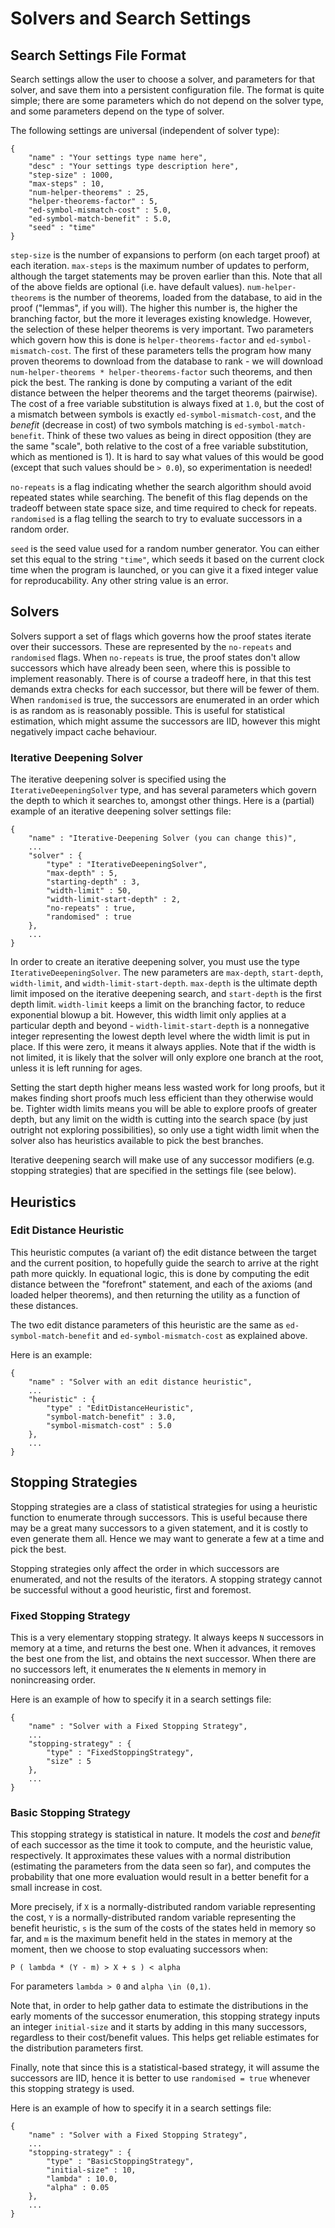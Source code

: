 # Solvers and Search Settings

## Search Settings File Format

Search settings allow the user to choose a solver, and parameters for that solver, and save them into a persistent configuration file. The format is quite simple; there are some parameters which do not depend on the solver type, and some parameters depend on the type of solver.

The following settings are universal (independent of solver type):
```
{
	"name" : "Your settings type name here",
	"desc" : "Your settings type description here",
	"step-size" : 1000,
	"max-steps" : 10,
	"num-helper-theorems" : 25,
	"helper-theorems-factor" : 5,
	"ed-symbol-mismatch-cost" : 5.0,
	"ed-symbol-match-benefit" : 5.0,
	"seed" : "time"
}
```

`step-size` is the number of expansions to perform (on each target proof) at each iteration. `max-steps` is the maximum number of updates to perform, although the target statements may be proven earlier than this. Note that all of the above fields are optional (i.e. have default values). `num-helper-theorems` is the number of theorems, loaded from the database, to aid in the proof ("lemmas", if you will). The higher this number is, the higher the branching factor, but the more it leverages existing knowledge. However, the selection of these helper theorems is very important. Two parameters which govern how this is done is `helper-theorems-factor` and `ed-symbol-mismatch-cost`. The first of these parameters tells the program how many proven theorems to download from the database to rank - we will download `num-helper-theorems * helper-theorems-factor` such theorems, and then pick the best. The ranking is done by computing a variant of the edit distance between the helper theorems and the target theorems (pairwise). The cost of a free variable substitution is always fixed at `1.0`, but the cost of a mismatch between symbols is exactly `ed-symbol-mismatch-cost`, and the *benefit* (decrease in cost) of two symbols matching is `ed-symbol-match-benefit`. Think of these two values as being in direct opposition (they are the same "scale", both relative to the cost of a free variable substitution, which as mentioned is 1). It is hard to say what values of this would be good (except that such values should be `> 0.0`), so experimentation is needed!

`no-repeats` is a flag indicating whether the search algorithm should avoid repeated states while searching. The benefit of this flag depends on the tradeoff between state space size, and time required to check for repeats. `randomised` is a flag telling the search to try to evaluate successors in a random order.

`seed` is the seed value used for a random number generator. You can either set this equal to the string `"time"`, which seeds it based on the current clock time when the program is launched, or you can give it a fixed integer value for reproducability. Any other string value is an error.

## Solvers

Solvers support a set of flags which governs how the proof states iterate over their successors. These are represented by the `no-repeats` and `randomised` flags. When `no-repeats` is true, the proof states don't allow successors which have already been seen, where this is possible to implement reasonably. There is of course a tradeoff here, in that this test demands extra checks for each successor, but there will be fewer of them. When `randomised` is true, the successors are enumerated in an order which is as random as is reasonably possible. This is useful for statistical estimation, which might assume the successors are IID, however this might negatively impact cache behaviour.

### Iterative Deepening Solver

The iterative deepening solver is specified using the `IterativeDeepeningSolver` type, and has several parameters which govern the depth to which it searches to, amongst other things. Here is a (partial) example of an iterative deepening solver settings file:

```
{
	"name" : "Iterative-Deepening Solver (you can change this)",
	...
	"solver" : {
		"type" : "IterativeDeepeningSolver",
		"max-depth" : 5,
		"starting-depth" : 3,
		"width-limit" : 50,
		"width-limit-start-depth" : 2,
		"no-repeats" : true,
		"randomised" : true
	},
	...
}
```

In order to create an iterative deepening solver, you must use the type `IterativeDeepeningSolver`. The new parameters are `max-depth`, `start-depth`, `width-limit`, and `width-limit-start-depth`. `max-depth` is the ultimate depth limit imposed on the iterative deepening search, and `start-depth` is the first depth limit. `width-limit` keeps a limit on the branching factor, to reduce exponential blowup a bit. However, this width limit only applies at a particular depth and beyond - `width-limit-start-depth` is a nonnegative integer representing the lowest depth level where the width limit is put in place. If this were zero, it means it always applies. Note that if the width is not limited, it is likely that the solver will only explore one branch at the root, unless it is left running for ages.

Setting the start depth higher means less wasted work for long proofs, but it makes finding short proofs much less efficient than they otherwise would be. Tighter width limits means you will be able to explore proofs of greater depth, but any limit on the width is cutting into the search space (by just outright not exploring possibilities), so only use a tight width limit when the solver also has heuristics available to pick the best branches.

Iterative deepening search will make use of any successor modifiers (e.g. stopping strategies) that are specified in the settings file (see below).

## Heuristics

### Edit Distance Heuristic

This heuristic computes (a variant of) the edit distance between the target and the current position, to hopefully guide the search to arrive at the right path more quickly. In equational logic, this is done by computing the edit distance between the "forefront" statement, and each of the axioms (and loaded helper theorems), and then returning the utility as a function of these distances.

The two edit distance parameters of this heuristic are the same as `ed-symbol-match-benefit` and `ed-symbol-mismatch-cost` as explained above.

Here is an example:
```
{
	"name" : "Solver with an edit distance heuristic",
	...
	"heuristic" : {
		"type" : "EditDistanceHeuristic",
		"symbol-match-benefit" : 3.0,
		"symbol-mismatch-cost" : 5.0
	},
	...
}
```

## Stopping Strategies

Stopping strategies are a class of statistical strategies for using a heuristic function to enumerate through successors. This is useful because there may be a great many successors to a given statement, and it is costly to even generate them all. Hence we may want to generate a few at a time and pick the best.

Stopping strategies only affect the order in which successors are enumerated, and not the results of the iterators. A stopping strategy cannot be successful without a good heuristic, first and foremost.

### Fixed Stopping Strategy

This is a very elementary stopping strategy. It always keeps `N` successors in memory at a time, and returns the best one. When it advances, it removes the best one from the list, and obtains the next successor. When there are no successors left, it enumerates the `N` elements in memory in nonincreasing order.

Here is an example of how to specify it in a search settings file:

```
{
	"name" : "Solver with a Fixed Stopping Strategy",
	...
	"stopping-strategy" : {
		"type" : "FixedStoppingStrategy",
		"size" : 5
	},
	...
}
```

### Basic Stopping Strategy

This stopping strategy is statistical in nature. It models the *cost* and *benefit* of each successor as the time it took to compute, and the heuristic value, respectively. It approximates these values with a normal distribution (estimating the parameters from the data seen so far), and computes the probability that one more evaluation would result in a better benefit for a small increase in cost.

More precisely, if `X` is a normally-distributed random variable representing the cost, `Y` is a normally-distributed random variable representing the benefit heuristic, `s` is the sum of the costs of the states held in memory so far, and `m` is the maximum benefit held in the states in memory at the moment, then we choose to stop evaluating successors when:

` P ( lambda * (Y - m) > X + s ) < alpha `

For parameters `lambda > 0` and `alpha \in (0,1)`.

Note that, in order to help gather data to estimate the distributions in the early moments of the successor enumeration, this stopping strategy inputs an integer `initial-size` and it starts by adding in this many successors, regardless to their cost/benefit values. This helps get reliable estimates for the distribution parameters first.

Finally, note that since this is a statistical-based strategy, it will assume the successors are IID, hence it is better to use `randomised = true` whenever this stopping strategy is used.

Here is an example of how to specify it in a search settings file:

```
{
	"name" : "Solver with a Fixed Stopping Strategy",
	...
	"stopping-strategy" : {
		"type" : "BasicStoppingStrategy",
		"initial-size" : 10,
		"lambda" : 10.0,
		"alpha" : 0.05
	},
	...
}
```
